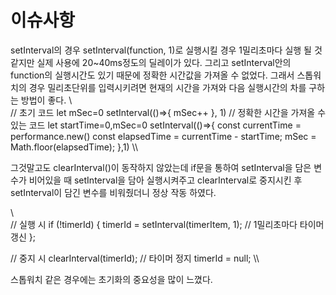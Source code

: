 # 이슈사항
setInterval의 경우 setInterval(function, 1)로 실행시킬 경우 1밀리초마다 실행 될 것 같지만 실제 사용에 20~40ms정도의 딜레이가 있다.
그리고 setInterval안의 function의 실행시간도 있기 때문에 정확한 시간값을 가져올 수 없었다.
그래서 스톱워치의 경우 밀리초단위를 입력시키려면 현재의 시간을 가져와 다음 실행시간의 차를 구하는 방법이 좋다.
\\\
  // 초기 코드
  let mSec=0
  setInterval(()=>{
    mSec++
  }, 1)
  // 정확한 시간을 가져올 수 있는 코드
  let startTime=0,mSec=0
  setInterval(()=>{
    const currentTime = performance.new()
    const elapsedTime = currentTime - startTime;
    mSec = Math.floor(elapsedTime);
  },1)
\\\

그것말고도 clearInterval()이 동작하지 않았는데
if문을 통하여 setInterval을 담은 변수가 비어있을 때 setInterval을 담아 실행시켜주고 
clearInterval로 중지시킨 후 setInterval이 담긴 변수를 비워줬더니 정상 작동 하였다.

\\\
  // 실행 시
  if (!timerId) {
    timerId = setInterval(timerItem, 1); // 1밀리초마다 타이머 갱신
  };

  // 중지 시
  clearInterval(timerId); // 타이머 정지
  timerId = null;
\\\

스톱워치 같은 경우에는 초기화의 중요성을 많이 느꼈다.
